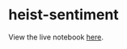 # heist-sentiment




View the live notebook [here](https://nbviewer.jupyter.org/github/anthonyxiang1/heist-sentiment/blob/master/Heist%20Sentiment%20Analysis.ipynb).
